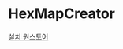 # HexMapCreator
[설치 원스토어](https://m.onestore.co.kr/mobilepoc/apps/appsDetail.omp?prodId=0000757801)
